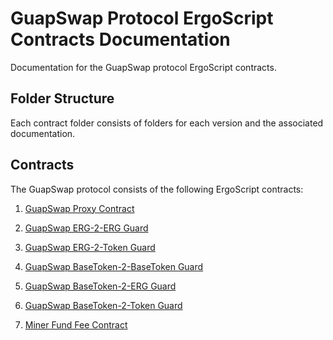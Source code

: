 # GuapSwap Protocol ErgoScript Contracts Documentation

Documentation for the GuapSwap protocol ErgoScript contracts.

## Folder Structure

Each contract folder consists of folders for each version and the associated documentation.

## Contracts

The GuapSwap protocol consists of the following ErgoScript contracts:

1. [GuapSwap Proxy Contract](./guapswap_proxy/README.md)
   
2. [GuapSwap ERG-2-ERG Guard](./guapswap_erg2erg_guard/README.md)
   
3. [GuapSwap ERG-2-Token Guard](./guapswap_erg2token_guard/README.md)
   
4. [GuapSwap BaseToken-2-BaseToken Guard](./guapswap_bt2bt_guard/README.md)
   
5. [GuapSwap BaseToken-2-ERG Guard](./guapswap_bt2erg_guard/README.md)
   
6. [GuapSwap BaseToken-2-Token Guard](./guapswap_bt2t_guard/README.md)

7. [Miner Fund Fee Contract](./miner_fund_fee/README.md)